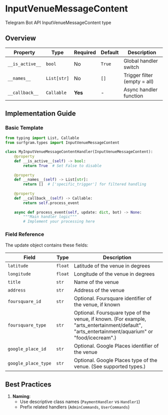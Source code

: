 # InputVenueMessageContent

Telegram Bot API InputVenueMessageContent type

## Overview

| Property        | Type               | Required | Default | Description                              |
|-----------------|--------------------|----------|---------|------------------------------------------|
| `__is_active__` | `bool`             | No       | `True`  | Global handler switch                   |
| `__names__`     | `List[str]`        | No       | `[]`    | Trigger filter (empty = all)            |
| `__callback__`  | `Callable`         | **Yes**  | -       | Async handler function                  |

## Implementation Guide

### Basic Template

```python
from typing import List, Callable
from surfgram.types import InputVenueMessageContent

class MyInputVenueMessageContentHandler(InputVenueMessageContent):    
    @property
    def __is_active__(self) -> bool:
        return True  # Set False to disable
        
    @property
    def __names__(self) -> List[str]:
        return []  # ['specific_trigger'] for filtered handling
        
    @property
    def __callback__(self) -> Callable:
        return self.process_event
        
    async def process_event(self, update: dict, bot) -> None:
        """Main handler logic"""
        # Implement your processing here
```

### Field Reference

The update object contains these fields:

| Field          | Type              | Description                     |
|----------------|-------------------|---------------------------------|
| `latitude` | `float` | Latitude of the venue in degrees |
| `longitude` | `float` | Longitude of the venue in degrees |
| `title` | `str` | Name of the venue |
| `address` | `str` | Address of the venue |
| `foursquare_id` | `str` | Optional. Foursquare identifier of the venue, if known |
| `foursquare_type` | `str` | Optional. Foursquare type of the venue, if known. (For example, "arts_entertainment/default", "arts_entertainment/aquarium" or "food/icecream".) |
| `google_place_id` | `str` | Optional. Google Places identifier of the venue |
| `google_place_type` | `str` | Optional. Google Places type of the venue. (See supported types.) |

## Best Practices

1. **Naming**: 
   - Use descriptive class names (`PaymentHandler` vs `Handler1`)
   - Prefix related handlers (`AdminCommands`, `UserCommands`)
